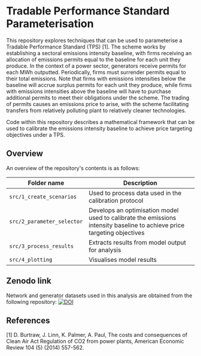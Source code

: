 # Tradable Performance Standard Parameterisation
This repository explores techniques that can be used to parameterise a Tradable Performance Standard (TPS) [1]. The scheme works by establishing a sectoral emissions intensity baseline, with firms receiving an allocation of emissions permits equal to the baseline for each unit they produce. In the context of a power sector, generators receive permits for each MWh outputted. Periodically, firms must surrender permits equal to their total emissions. Note that firms with emissions intensities below the baseline will accrue surplus permits for each unit they produce, while firms with emissions intensities above the baseline will have to purchase additional permits to meet their obligations under the scheme. The trading of permits causes an emissions price to arise, with the scheme facilitating transfers from relatively polluting plant to relatively cleaner technologies. 

Code within this repository describes a mathematical framework that can be used to calibrate the emissions intensity baseline to achieve price targeting objectives under a TPS.

## Overview
An overview of the repository's contents is as follows:

| Folder name | Description|
| ----- | - |
|`src/1_create_scenarios` | Used to process data used in the calibration protocol|
|`src/2_parameter_selector` | Develops an optimisation model used to calibrate the emissions intensity baseline to achieve price targeting objectives|
|`src/3_process_results` | Extracts results from model output for analysis|
|`src/4_plotting` | Visualises model results|

## Zenodo link
Network and generator datasets used in this analysis are obtained from the following repository: [![DOI](https://zenodo.org/badge/DOI/10.5281/zenodo.1326942.svg)](https://doi.org/10.5281/zenodo.1326942)

## References
[1] D. Burtraw, J. Linn, K. Palmer, A. Paul, The costs and consequences of Clean Air Act Regulation of CO2 from power plants, American Economic Review 104 (5) (2014) 557-562.